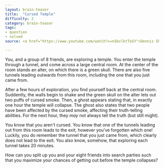 ```yaml
---
layout: brain-teaser
title:  "Cursed Temple"
difficulty: 2
category: brain-teaser
tags:
- question
- solved
source: <a href="https://www.youtube.com/watch?v=nSbvlktToSY">Dennis Shasha, TED-Ed</a>

---
```


You, and a group of 8 friends, are exploring a temple. You enter the temple through a tunnel, and come across a large central room. At the center of the room stands an alter, on which there is a green skull. There are also five tunnels leading outwards from this room, including the one that you just came from.

After a few hours of exploration, you find yourself back at the central room. Suddently, the walls begin to shake and the green skull on the alter lets out two puffs of cursed smoke. Then, a ghost appears stating that, in exactly one hour the temple will collapse. The ghost also states that two people have been affected by the cursed smoke, affecting their truth-telling abilities. For the next hour, they *may* not always tell the truth (but still might).

You know that you aren't cursed.  You know that one of the tunnels leading out from this room leads to the exit, however you've forgotten which one!  Luckily, you do remember the tunnel that you just came from, which clearly does not lead to the exit. You also know, somehow, that exploring each tunnel takes 20 minutes.

How can you split up you and your eight friends into search parties such that you maximize your chances of getting out before the temple collapses?

